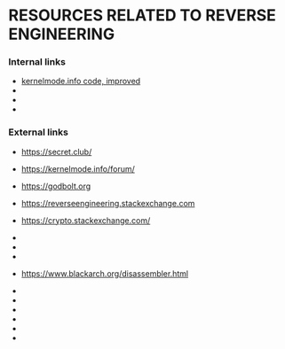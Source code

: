 # RESOURCES RELATED TO REVERSE ENGINEERING

### Internal links
- [kernelmode.info code, improved](https://github.com/loneicewolf/KernelMode-Code)
- 
- 
- 

### External links
- https://secret.club/
- https://kernelmode.info/forum/
- https://godbolt.org 
- https://reverseengineering.stackexchange.com
- https://crypto.stackexchange.com/
- 
- 
- 


- https://www.blackarch.org/disassembler.html
- 
- 
- 
- 
- 
- 




